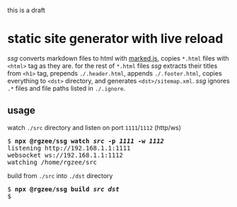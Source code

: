 <p class="small">this is a draft</p>

# static site generator with live reload

_ssg_ converts markdown files to html with [marked.js](https://marked.js.org),
copies `*.html` files with `<html>` tag as they are. for the rest of `*.html`
files _ssg_ extracts their titles from `<h1>` tag, prepends `./.header.html`,
appends `./.footer.html`, copies everything to `<dst>` directory, and generates
`<dst>/sitemap.xml`. _ssg_ ignores `.*` files and file paths listed in
`./.ignore`.

## usage

watch `./src` directory and listen on port `1111`/`1112` (http/ws)

<pre>
$ <b>npx @rgzee/ssg watch <em>src</em> -p <em>1111</em> -w <em>1112</em></b>
listening http://192.168.1.1:1111
websocket ws://192.168.1.1:1112
watching /home/rgzee/src
</pre>

build from `./src` into `./dst` directory
<pre>
$ <b>npx @rgzee/ssg build <em>src</em> <em>dst</em></b>
$
</pre>

